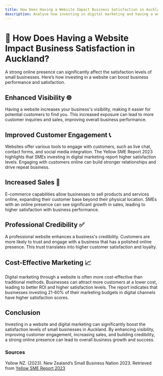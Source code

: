 ```yaml
---
title: How Does Having a Website Impact Business Satisfaction in Auckland?
description: Analyse how investing in digital marketing and having a website affects the overall satisfaction levels of small businesses in Auckland.
---
```


# 🌟 How Does Having a Website Impact Business Satisfaction in Auckland?

A strong online presence can significantly affect the satisfaction levels of small businesses. Here’s how investing in a website can boost business performance and satisfaction.

## Enhanced Visibility 🌐

Having a website increases your business's visibility, making it easier for potential customers to find you. This increased exposure can lead to more customer inquiries and sales, improving overall business performance.

## Improved Customer Engagement 📞

Websites offer various tools to engage with customers, such as live chat, contact forms, and social media integration. The Yellow SME Report 2023 highlights that SMEs investing in digital marketing report higher satisfaction levels. Engaging with customers online can build stronger relationships and drive repeat business.

## Increased Sales 💸

E-commerce capabilities allow businesses to sell products and services online, expanding their customer base beyond their physical location. SMEs with an online presence can see significant growth in sales, leading to higher satisfaction with business performance.

## Professional Credibility ✅

A professional website enhances a business's credibility. Customers are more likely to trust and engage with a business that has a polished online presence. This trust translates into higher customer satisfaction and loyalty.

## Cost-Effective Marketing 📈

Digital marketing through a website is often more cost-effective than traditional methods. Businesses can attract more customers at a lower cost, leading to better ROI and higher satisfaction levels. The report indicates that businesses investing 21-60% of their marketing budgets in digital channels have higher satisfaction scores.

## Conclusion

Investing in a website and digital marketing can significantly boost the satisfaction levels of small businesses in Auckland. By enhancing visibility, improving customer engagement, increasing sales, and building credibility, a strong online presence can lead to overall business growth and success.

### Sources

Yellow NZ. (2023). New Zealand’s Small Business Nation 2023. Retrieved from [Yellow SME Report 2023](https://5250769.fs1.hubspotusercontent-na1.net/hubfs/5250769/SME%20Reports/Yellow%20SME%20Report%202023.pdf)
